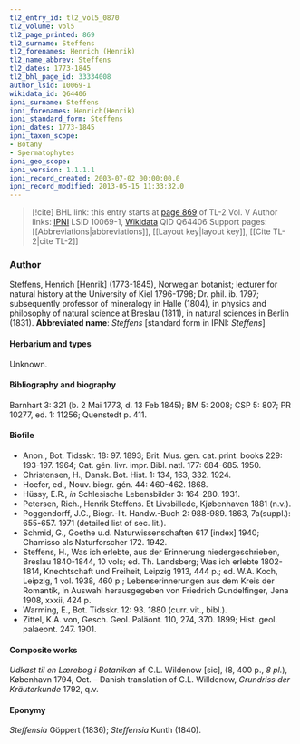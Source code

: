 ```yaml
---
tl2_entry_id: tl2_vol5_0870
tl2_volume: vol5
tl2_page_printed: 869
tl2_surname: Steffens
tl2_forenames: Henrich (Henrik)
tl2_name_abbrev: Steffens
tl2_dates: 1773-1845
tl2_bhl_page_id: 33334008
author_lsid: 10069-1
wikidata_id: Q64406
ipni_surname: Steffens
ipni_forenames: Henrich(Henrik)
ipni_standard_form: Steffens
ipni_dates: 1773-1845
ipni_taxon_scope: 
- Botany
- Spermatophytes
ipni_geo_scope: 
ipni_version: 1.1.1.1
ipni_record_created: 2003-07-02 00:00:00.0
ipni_record_modified: 2013-05-15 11:33:32.0
---
```


> [!cite] BHL link: this entry starts at [page 869](https://www.biodiversitylibrary.org/page/33334008) of TL-2 Vol. V
> Author links: [IPNI](https://www.ipni.org/a/10069-1) LSID 10069-1, [Wikidata](https://www.wikidata.org/wiki/Q64406) QID Q64406
> Support pages: [[Abbreviations|abbreviations]], [[Layout key|layout key]], [[Cite TL-2|cite TL-2]]

### Author

Steffens, Henrich \[Henrik\] (1773-1845), Norwegian botanist; lecturer for natural history at the University of Kiel 1796-1798; Dr. phil. ib. 1797; subsequently professor of mineralogy in Halle (1804), in physics and philosophy of natural science at Breslau (1811), in natural sciences in Berlin (1831). 
**Abbreviated name**: *Steffens* \[standard form in IPNI: *Steffens*\]

#### Herbarium and types

Unknown.

#### Bibliography and biography

Barnhart 3: 321 (b. 2 Mai 1773, d. 13 Feb 1845); BM 5: 2008; CSP 5: 807; PR 10277, ed. 1: 11256; Quenstedt p. 411.

#### Biofile

- Anon., Bot. Tidsskr. 18: 97. 1893; Brit. Mus. gen. cat. print. books 229: 193-197. 1964; Cat. gén. livr. impr. Bibl. natl. 177: 684-685. 1950.
- Christensen, H., Dansk. Bot. Hist. 1: 134, 163, 332. 1924.
- Hoefer, ed., Nouv. biogr. gén. 44: 460-462. 1868.
- Hüssy, E.R., *in* Schlesische Lebensbilder 3: 164-280. 1931.
- Petersen, Rich., Henrik Steffens. Et Livsbillede, Kjøbenhaven 1881 (n.v.).
- Poggendorff, J.C., Biogr.-lit. Handw.-Buch 2: 988-989. 1863, 7a(suppl.): 655-657. 1971 (detailed list of sec. lit.).
- Schmid, G., Goethe u.d. Naturwissenschaften 617 \[index\] 1940; Chamisso als Naturforscher 172. 1942.
- Steffens, H., Was ich erlebte, aus der Erinnerung niedergeschrieben, Breslau 1840-1844, 10 vols; ed. Th. Landsberg; Was ich erlebte 1802-1814, Knechtschaft und Freiheit, Leipzig 1913, 444 p.; ed. W.A. Koch, Leipzig, 1 vol. 1938, 460 p.; Lebenserinnerungen aus dem Kreis der Romantik, in Auswahl herausgegeben von Friedrich Gundelfinger, Jena 1908, xxxii, 424 p.
- Warming, E., Bot. Tidsskr. 12: 93. 1880 (curr. vit., bibl.).
- Zittel, K.A. von, Gesch. Geol. Paläont. 110, 274, 370. 1899; Hist. geol. palaeont. 247. 1901.

#### Composite works

*Udkast til en Lærebog i Botaniken* af C.L. Wildenow \[sic\], (8, 400 p., *8 pl.*), København 1794, Oct. – Danish translation of C.L. Willdenow, *Grundriss der Kräuterkunde* 1792, q.v.

#### Eponymy

*Steffensia* Göppert (1836); *Steffensia* Kunth (1840).


